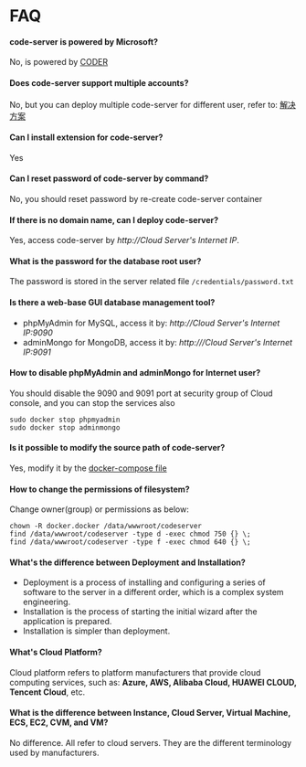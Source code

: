 # FAQ

#### code-server is powered by Microsoft?

No, is powered by [CODER](https://coder.com/)

#### Does code-server support multiple accounts?

No, but you can deploy multiple code-server for different user, refer to: [解决方案](/solution-more.md#multi-developer)

#### Can I install extension for code-server?

Yes

#### Can I reset password of code-server by command?

No, you should reset password by re-create code-server container

#### If there is no domain name, can I deploy code-server?

Yes, access code-server by *http://Cloud Server's Internet IP*.

#### What is the password for the database root user?

The password is stored in the server related file `/credentials/password.txt`

#### Is there a web-base GUI database management tool?

* phpMyAdmin for MySQL, access it by: *http://Cloud Server's Internet IP:9090*
* adminMongo for MongoDB, access it by: *http:///Cloud Server's Internet IP:9091*

#### How to disable phpMyAdmin and adminMongo for Internet user?

You should disable the 9090 and 9091 port at security group of Cloud console, and you can stop the services also

```
sudo docker stop phpmyadmin
sudo docker stop adminmongo
```

#### Is it possible to modify the source path of code-server?

Yes, modify it by the [docker-compose file](/stack-components.md#code-server)

#### How to change the permissions of filesystem?

Change owner(group) or permissions as below:

```shell
chown -R docker.docker /data/wwwroot/codeserver
find /data/wwwroot/codeserver -type d -exec chmod 750 {} \;
find /data/wwwroot/codeserver -type f -exec chmod 640 {} \;
```
#### What's the difference between Deployment and Installation?

- Deployment is a process of installing and configuring a series of software to the server in a different order, which is a complex system engineering.  
- Installation is the process of starting the initial wizard after the application is prepared.  
- Installation is simpler than deployment. 

#### What's Cloud Platform?

Cloud platform refers to platform manufacturers that provide cloud computing services, such as: **Azure, AWS, Alibaba Cloud, HUAWEI CLOUD, Tencent Cloud**, etc.

#### What is the difference between Instance, Cloud Server, Virtual Machine, ECS, EC2, CVM, and VM?

No difference. All refer to cloud servers. They are the different terminology used by manufacturers.